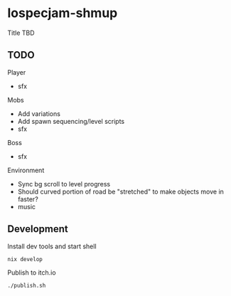 # lospecjam-shmup

Title TBD

## TODO

Player
- sfx

Mobs
- Add variations
- Add spawn sequencing/level scripts
- sfx

Boss
- sfx

Environment
- Sync bg scroll to level progress
- Should curved portion of road be "stretched" to make objects move in faster?
- music

## Development

Install dev tools and start shell
```
nix develop
```

Publish to itch.io
```
./publish.sh
```


